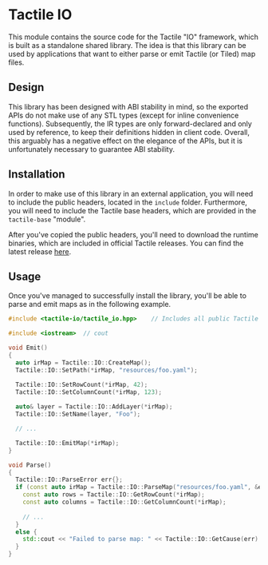 # Tactile IO

This module contains the source code for the Tactile "IO" framework, which is built as a standalone
shared library. The idea is that this library can be used by applications that want to either parse
or emit Tactile (or Tiled) map files.

## Design

This library has been designed with ABI stability in mind, so the exported APIs do not make use of
any STL types (except for inline convenience functions). Subsequently, the IR types are only
forward-declared and only used by reference, to keep their definitions hidden in client code.
Overall, this arguably has a negative effect on the elegance of the APIs, but it is unfortunately
necessary to guarantee ABI stability.

## Installation

In order to make use of this library in an external application, you will need to include the public
headers, located in the `include` folder. Furthermore, you will need to include the Tactile base
headers, which are provided in the `tactile-base` "module".

After you've copied the public headers, you'll need to download the runtime binaries, which are
included in official Tactile releases. You can find the latest release
[here](https://github.com/albin-johansson/tactile/releases).

## Usage

Once you've managed to successfully install the library, you'll be able to parse and emit maps as in
the following example.

```C++
#include <tactile-io/tactile_io.hpp>    // Includes all public Tactile IO headers 

#include <iostream>  // cout

void Emit() 
{
  auto irMap = Tactile::IO::CreateMap();
  Tactile::IO::SetPath(*irMap, "resources/foo.yaml");

  Tactile::IO::SetRowCount(*irMap, 42);
  Tactile::IO::SetColumnCount(*irMap, 123);
  
  auto& layer = Tactile::IO::AddLayer(*irMap);
  Tactile::IO::SetName(layer, "Foo");

  // ...

  Tactile::IO::EmitMap(*irMap);
}

void Parse()
{
  Tactile::IO::ParseError err{};
  if (const auto irMap = Tactile::IO::ParseMap("resources/foo.yaml", &err)) {
    const auto rows = Tactile::IO::GetRowCount(*irMap);
    const auto columns = Tactile::IO::GetColumnCount(*irMap);
    
    // ...
  }
  else {
    std::cout << "Failed to parse map: " << Tactile::IO::GetCause(err) << '\n';
  }
}
```